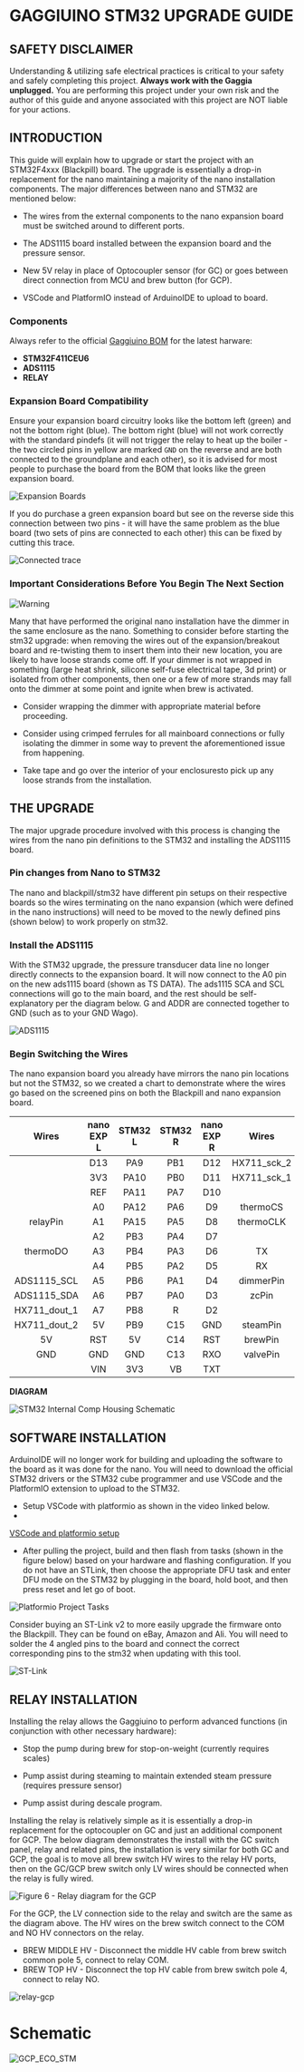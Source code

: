 # GAGGIUINO STM32 UPGRADE GUIDE

## SAFETY DISCLAIMER
Understanding & utilizing safe electrical practices is critical to your safety and safely completing this project. **Always work with the Gaggia unplugged.** You are performing this project under your own risk and the author of this guide and anyone associated with this project are NOT liable for your actions. 

## INTRODUCTION

This guide will explain how to upgrade or start the project with an STM32F4xxx (Blackpill) board. The upgrade is essentially a drop-in replacement for the nano maintaining a majority of the nano installation components. The major differences between nano and STM32 are mentioned below: 

- The wires from the external components to the nano expansion board must be switched around to different ports.

- The ADS1115 board installed between the expansion board and the pressure sensor. 
    
- New 5V relay in place of Optocoupler sensor (for GC) or goes between direct connection from MCU and brew button (for GCP). 

- VSCode and PlatformIO instead of ArduinoIDE to upload to board.

### Components 
Always refer to the official [Gaggiuino BOM]() for the latest harware:

- **STM32F411CEU6**
- **ADS1115**
- **RELAY**

### Expansion Board Compatibility 
 
Ensure your expansion board circuitry looks like the bottom left (green) and not the bottom right (blue). The bottom right (blue) will not work correctly with the standard pindefs (it will not trigger the relay to heat up the boiler - the two circled pins in yellow are marked `GND` on the reverse and are both connected to the groundplane and each other), so it is advised for most people to purchase the board from the BOM that looks like the green expansion board.  

![Expansion Boards](https://user-images.githubusercontent.com/2452284/204672901-ac1a89d9-cbf2-4367-9196-e1a74fbce7dd.png)

If you do purchase a green expansion board but see on the reverse side this connection between two pins - it will have the same problem as the blue board (two sets of pins are connected to each other) this can be fixed by cutting this trace.

![Connected trace](https://user-images.githubusercontent.com/2452284/208331321-cef4d700-b961-4725-9cf1-f99202f1785a.jpg)
### Important Considerations Before You Begin The Next Section

![Warning](https://user-images.githubusercontent.com/80347096/191159408-7902397d-a255-4dbb-889c-581c6492b357.png)

 Many that have performed the original nano installation have the dimmer in the same enclosure as the nano. Something to consider before starting the stm32 upgrade: when removing the wires out of the expansion/breakout board and re-twisting them to insert them into their new location, you are likely to have loose strands come off. If your dimmer is not wrapped in something (large heat shrink, silicone self-fuse electrical tape, 3d print) or isolated from other components, then one or a few of more strands may fall onto the dimmer at some point and ignite when brew is activated. 

- Consider wrapping the dimmer with appropriate material before proceeding. 

- Consider using crimped ferrules for all mainboard connections or fully isolating the dimmer in some way to prevent the aforementioned issue from happening. 

- Take tape and go over the interior of your enclosuresto pick up any loose strands from the installation.  

## THE UPGRADE

The major upgrade procedure involved with this process is changing the wires from the nano pin definitions to the STM32 and installing the ADS1115 board. 

### Pin changes from Nano to STM32 

The nano and blackpill/stm32 have different pin setups on their respective boards so the wires terminating on the nano expansion (which were defined in the nano instructions) will need to be moved to the newly defined pins (shown below) to work properly on stm32. 

### Install the ADS1115 

With the STM32 upgrade, the pressure transducer data line no longer directly connects to the expansion board. It will now connect to the A0 pin on the new ads1115 board (shown as TS DATA). The ads1115 SCA and SCL connections will go to the main board, and the rest should be self-explanatory per the diagram below. G and ADDR are connected together to GND (such as to your GND Wago). 

![ADS1115](https://user-images.githubusercontent.com/80347096/191159989-bdb2a54b-e610-41a7-9a17-5c668ef136de.png)

### Begin Switching the Wires 
The nano expansion board you already have mirrors the nano pin locations but not the STM32, so we created a chart to demonstrate where the wires go based on the screened pins on both the Blackpill and nano expansion board.  

| Wires     	    | nano EXP L         	| STM32 L              	    | STM32 R               | nano EXP R                | Wires                         |
| :---:       	    |    :----:          	|        :---:	            |   :---:               |      :---:                |       :---:                   |
|           	    |   D13             	|   PA9			            |   PB1                 |   D12                     |   HX711_sck_2                 |   
|           	    |   3V3               	|   PA10         		    |   PB0                 |   D11                     |   HX711_sck_1                 |
|   		        |   REF		            |   PA11  		            |   PA7                 |   D10                     |                               |
|                   |   A0                  |   PA12                    |   PA6                 |   D9                      |   thermoCS                    |
|   relayPin        |   A1                  |   PA15                    |   PA5                 |   D8                      |   thermoCLK                   |
|                   |   A2                  |   PB3                     |   PA4                 |   D7                      |                               |
|   thermoDO        |   A3                  |   PB4                     |   PA3                 |   D6                      |   TX                          |
|                   |   A4                  |   PB5                     |   PA2                 |   D5                      |   RX                          |
|   ADS1115_SCL     |   A5                  |   PB6                     |   PA1                 |   D4                      |   dimmerPin                   |
|   ADS1115_SDA     |   A6                  |   PB7                     |   PA0                 |   D3                      |   zcPin                       |
|   HX711_dout_1    |   A7                  |   PB8                     |   R                   |   D2                      |                               |
|   HX711_dout_2    |   5V                  |   PB9                     |   C15                 |   GND                     |   steamPin                    |
|   5V              |   RST                 |   5V                      |   C14                 |   RST                     |   brewPin                     |
|   GND             |   GND                 |   GND                     |   C13                 |   RXO                     |   valvePin                    |
|                   |   VIN                 |   3V3                     |   VB                  |   TXT                     |                               |   

**DIAGRAM**
   
![STM32 Internal Comp Housing Schematic](https://user-images.githubusercontent.com/117388662/209090732-28ab3147-38c6-4571-8668-803e8d9155e9.png)

## SOFTWARE INSTALLATION

ArduinoIDE will no longer work for building and uploading the software to the board as it was done for the nano. You will need to download the official STM32 drivers or the STM32 cube programmer and use VSCode and the PlatformIO extension to upload to the STM32.

- Setup VSCode with platformio as shown in the video linked below.  
- 
[VSCode and platformio setup](https://discord.com/channels/890339612441063494/922092497847582721/997109453994328075)

- After pulling the project, build and then flash from tasks (shown in the figure below) based on your hardware and flashing configuration. If you do not have an STLink, then choose the appropriate DFU task and enter DFU mode on the STM32 by plugging in the board, hold boot, and then press reset and let go of boot.

![Platformio Project Tasks](https://user-images.githubusercontent.com/80347096/191400246-b9dd4b1e-4c5f-4e42-a48a-41a0145d0a8e.png)

Consider buying an ST-Link v2 to more easily upgrade the firmware onto the Blackpill. They can be found on eBay, Amazon and Ali. You will need to solder the 4 angled pins to the board and connect the correct corresponding pins to the stm32 when updating with this tool.

![ST-Link](https://user-images.githubusercontent.com/80347096/191400915-6ed2a991-5f0c-4d2a-b52d-aad29978c0d1.jpg)

## RELAY INSTALLATION

Installing the relay allows the Gaggiuino to perform advanced functions (in conjunction with other necessary hardware): 

- Stop the pump during brew for stop-on-weight (currently requires scales) 

- Pump assist during steaming to maintain extended steam pressure (requires pressure sensor) 

- Pump assist during descale program. 

Installing the relay is relatively simple as it is essentially a drop-in replacement for the optocoupler on GC and just an additional component for GCP. The below diagram demonstrates the install with the GC switch panel, relay and related pins, the installation is very similar for both GC and GCP, the goal is to move all brew switch HV wires to the relay HV ports, then on the GC/GCP brew switch only LV wires should be connected when the relay is fully wired.

![Figure 6 - Relay diagram for the GCP](https://user-images.githubusercontent.com/80347096/191401329-cdcc0a6a-b414-4c01-bbc8-07d16a5a4282.png)

For the GCP, the LV connection side to the relay and switch are the same as the diagram above. The HV wires on the brew switch connect to the COM and NO HV connectors on the relay.

* BREW MIDDLE HV - Disconnect the middle HV cable from brew switch common pole 5, connect to relay COM.
* BREW TOP HV - Disconnect the top HV cable from brew switch pole 4, connect to relay NO.  

![relay-gcp](https://user-images.githubusercontent.com/53577819/210641843-8c41ea6c-78d7-4233-b2db-fbc5449ae8d2.png)

# Schematic
![GCP_ECO_STM](https://user-images.githubusercontent.com/53577819/214559644-9ead4c9e-6405-4710-8965-148e731bea3b.png)



